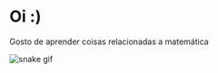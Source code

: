 # Oi :)
Gosto de aprender coisas relacionadas a matemática

![snake gif](https://github.com/your-user-name/your-user-name/blob/output/github-contribution-grid-snake.gif)


